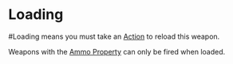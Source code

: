 # Loading
#Loading means you must take an [Action](../../../../../Game%20Procedures/Action.md) to reload this weapon.

Weapons with the [Ammo Property](Ammo%20Property.md) can only be fired when loaded.